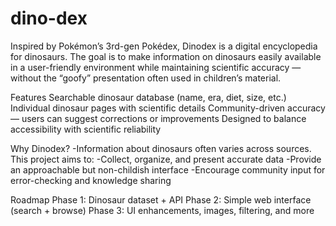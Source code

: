 # dino-dex
Inspired by Pokémon’s 3rd-gen Pokédex, Dinodex is a digital encyclopedia for dinosaurs.
The goal is to make information on dinosaurs easily available in a user-friendly environment while maintaining scientific accuracy — without the “goofy” presentation often used in children’s material.

Features 
Searchable dinosaur database (name, era, diet, size, etc.)
Individual dinosaur pages with scientific details
Community-driven accuracy — users can suggest corrections or improvements
Designed to balance accessibility with scientific reliability

Why Dinodex?
-Information about dinosaurs often varies across sources. This project aims to:
-Collect, organize, and present accurate data
-Provide an approachable but non-childish interface
-Encourage community input for error-checking and knowledge sharing

Roadmap
Phase 1: Dinosaur dataset + API
Phase 2: Simple web interface (search + browse)
Phase 3: UI enhancements, images, filtering, and more
